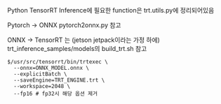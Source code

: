 Python TensorRT Inference에 필요한 function은 trt.utils.py에 정리되어있음

Pytorch -> ONNX pytorch2onnx.py 참고

ONNX -> TensorRT 는 (jetson jetpack이라는 가정 하에) trt_inference_samples/models의 build_trt.sh 참고

```
$/usr/src/tensorrt/bin/trtexec \
  --onnx=ONNX_MODEL.onnx \
  --explicitBatch \
  --saveEngine=TRT_ENGINE.trt \
  --workspace=2048 \
  --fp16 # fp32시 해당 옵션 제거
  ```
